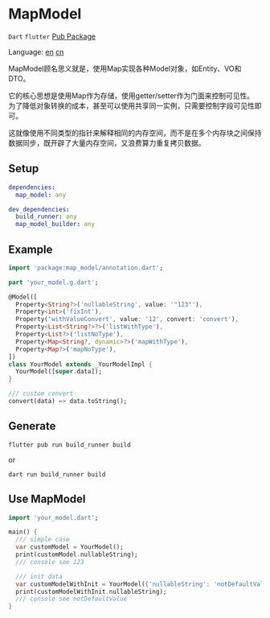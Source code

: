 # MapModel

`Dart` `flutter` [Pub Package](https://pub.dev/packages/map_model)

Language: [en](README.md) [cn](README-ZH_CN.md)

MapModel顾名思义就是，使用Map实现各种Model对象，如Entity、VO和DTO。

它的核心思想是使用Map作为存储，使用getter/setter作为门面来控制可见性。
为了降低对象转换的成本，甚至可以使用共享同一实例，只需要控制字段可见性即可。

这就像使用不同类型的指针来解释相同的内存空间，而不是在多个内存块之间保持数据同步，既开辟了大量内存空间，又浪费算力重复拷贝数据。
## Setup

```yaml
dependencies:
  map_model: any

dev_dependencies:
  build_runner: any
  map_model_builder: any
```

## Example

```dart
import 'package:map_model/annotation.dart';

part 'your_model.g.dart';

@Model([
  Property<String?>('nullableString', value: '"123"'),
  Property<int>('fixInt'),
  Property('withValueConvert', value: '12', convert: 'convert'),
  Property<List<String?>?>('listWithType'),
  Property<List?>('listNoType'),
  Property<Map<String?, dynamic>?>('mapWithType'),
  Property<Map?>('mapNoType'),
])
class YourModel extends _YourModelImpl {
  YourModel([super.data]);
}

/// custom convert
convert(data) => data.toString();

```

## Generate

```shell
flutter pub run build_runner build
```
or

```shell
dart run build_runner build
```

## Use MapModel

```dart
import 'your_model.dart';

main() {
  /// simple case
  var customModel = YourModel();
  print(customModel.nullableString);
  /// console see 123

  /// init data
  var customModelWithInit = YourModel({'nullableString': 'notDefaultValue'});
  print(customModelWithInit.nullableString);
  /// console see notDefaultValue
}

```